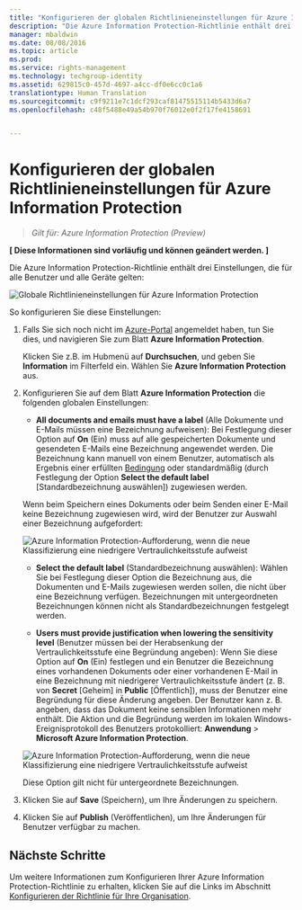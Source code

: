 ```yaml
---
title: "Konfigurieren der globalen Richtlinieneinstellungen für Azure Information Protection | Azure Rights Management"
description: "Die Azure Information Protection-Richtlinie enthält drei Einstellungen, die für alle Benutzer und alle Geräte gelten."
manager: mbaldwin
ms.date: 08/08/2016
ms.topic: article
ms.prod: 
ms.service: rights-management
ms.technology: techgroup-identity
ms.assetid: 629815c0-457d-4697-a4cc-df0e6cc0c1a6
translationtype: Human Translation
ms.sourcegitcommit: c9f9211e7c1dcf293caf81475515114b5433d6a7
ms.openlocfilehash: c48f5488e49a54b970f76012e0f2f17fe4158691


---
```


# Konfigurieren der globalen Richtlinieneinstellungen für Azure Information Protection

>*Gilt für: Azure Information Protection (Preview)*

**[ Diese Informationen sind vorläufig und können geändert werden. ]**

Die Azure Information Protection-Richtlinie enthält drei Einstellungen, die für alle Benutzer und alle Geräte gelten:

![Globale Richtlinieneinstellungen für Azure Information Protection](../media/info-protect-policy-settings.png)


So konfigurieren Sie diese Einstellungen:

1. Falls Sie sich noch nicht im [Azure-Portal](https://portal.azure.com) angemeldet haben, tun Sie dies, und navigieren Sie zum Blatt **Azure Information Protection**. 
    
    Klicken Sie z.B. im Hubmenü auf **Durchsuchen**, und geben Sie **Information** im Filterfeld ein. Wählen Sie **Azure Information Protection** aus.

2. Konfigurieren Sie auf dem Blatt **Azure Information Protection** die folgenden globalen Einstellungen:

    - **All documents and emails must have a label** (Alle Dokumente und E-Mails müssen eine Bezeichnung aufweisen): Bei Festlegung dieser Option auf **On** (Ein) muss auf alle gespeicherten Dokumente und gesendeten E-Mails eine Bezeichnung angewendet werden. Die Bezeichnung kann manuell von einem Benutzer, automatisch als Ergebnis einer erfüllten [Bedingung](configure-policy-classification.md) oder standardmäßig (durch Festlegung der Option **Select the default label** [Standardbezeichnung auswählen]) zugewiesen werden. 

    Wenn beim Speichern eines Dokuments oder beim Senden einer E-Mail keine Bezeichnung zugewiesen wird, wird der Benutzer zur Auswahl einer Bezeichnung aufgefordert:

    ![Azure Information Protection-Aufforderung, wenn die neue Klassifizierung eine niedrigere Vertraulichkeitsstufe aufweist](../media/info-protect-enforce-label.png)

    - **Select the default label** (Standardbezeichnung auswählen): Wählen Sie bei Festlegung dieser Option die Bezeichnung aus, die Dokumenten und E-Mails zugewiesen werden sollen, die nicht über eine Bezeichnung verfügen. Bezeichnungen mit untergeordneten Bezeichnungen können nicht als Standardbezeichnungen festgelegt werden. 

    - **Users must provide justification when lowering the sensitivity level** (Benutzer müssen bei der Herabsenkung der Vertraulichkeitsstufe eine Begründung angeben): Wenn Sie diese Option auf **On** (Ein) festlegen und ein Benutzer die Bezeichnung eines vorhandenen Dokuments oder einer vorhandenen E-Mail in eine Bezeichnung mit niedrigerer Vertraulichkeitsstufe ändert (z. B. von **Secret** [Geheim] in **Public** [Öffentlich]), muss der Benutzer eine Begründung für diese Änderung angeben. Der Benutzer kann z. B. angeben, dass das Dokument keine sensiblen Informationen mehr enthält. Die Aktion und die Begründung werden im lokalen Windows-Ereignisprotokoll des Benutzers protokolliert: **Anwendung** > **Microsoft Azure Information Protection**.  

    ![Azure Information Protection-Aufforderung, wenn die neue Klassifizierung eine niedrigere Vertraulichkeitsstufe aufweist](../media/info-protect-lower-justification.png)

    Diese Option gilt nicht für untergeordnete Bezeichnungen.

3. Klicken Sie auf **Save** (Speichern), um Ihre Änderungen zu speichern.

4. Klicken Sie auf **Publish** (Veröffentlichen), um Ihre Änderungen für Benutzer verfügbar zu machen.

## Nächste Schritte

Um weitere Informationen zum Konfigurieren Ihrer Azure Information Protection-Richtlinie zu erhalten, klicken Sie auf die Links im Abschnitt [Konfigurieren der Richtlinie für Ihre Organisation](configure-policy.md#configuring-your-organization-s-policy).  












<!--HONumber=Aug16_HO4-->


